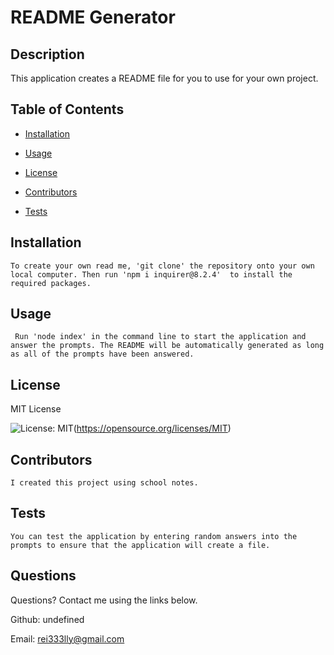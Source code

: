 
# README Generator

## Description

  This application creates a README file for you to use for your own project. 
  
  ## Table of Contents 
    
* [Installation](#installation)
    
     
    
* [Usage](#usage)
    
     
    
* [License](#license)
    
     
    
* [Contributors](#contributors)
    
     
    
* [Tests](#tests)
    
    

## Installation

    To create your own read me, 'git clone' the repository onto your own local computer. Then run 'npm i inquirer@8.2.4'  to install the required packages.
    

## Usage

     Run 'node index' in the command line to start the application and answer the prompts. The README will be automatically generated as long as all of the prompts have been answered.

    

## License

  MIT License

  ![License: MIT](https://img.shields.io/badge/License-MIT-yellow.svg)(https://opensource.org/licenses/MIT)

  

## Contributors

    I created this project using school notes.
    
    
## Tests

    You can test the application by entering random answers into the prompts to ensure that the application will create a file.

    

## Questions

  Questions? Contact me using the links below.

  Github: undefined

  Email: rei333lly@gmail.com
  
  
